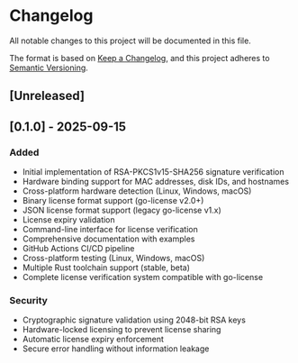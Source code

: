 # Changelog

All notable changes to this project will be documented in this file.

The format is based on [Keep a Changelog](https://keepachangelog.com/en/1.0.0/),
and this project adheres to [Semantic Versioning](https://semver.org/spec/v2.0.0.html).

## [Unreleased]

## [0.1.0] - 2025-09-15

### Added
- Initial implementation of RSA-PKCS1v15-SHA256 signature verification
- Hardware binding support for MAC addresses, disk IDs, and hostnames
- Cross-platform hardware detection (Linux, Windows, macOS)
- Binary license format support (go-license v2.0+)
- JSON license format support (legacy go-license v1.x)
- License expiry validation
- Command-line interface for license verification
- Comprehensive documentation with examples
- GitHub Actions CI/CD pipeline
- Cross-platform testing (Linux, Windows, macOS)
- Multiple Rust toolchain support (stable, beta)
- Complete license verification system compatible with go-license

### Security
- Cryptographic signature validation using 2048-bit RSA keys
- Hardware-locked licensing to prevent license sharing
- Automatic license expiry enforcement
- Secure error handling without information leakage
